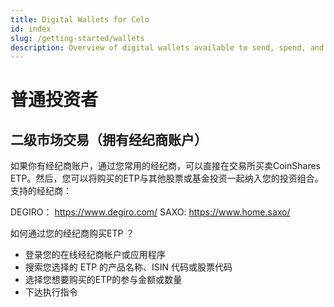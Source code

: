 ```yaml
---
title: Digital Wallets for Celo
id: index
slug: /getting-started/wallets
description: Overview of digital wallets available to send, spend, and earn ZSC assets.
---
```


# 普通投资者

## 二级市场交易（拥有经纪商账户）

如果你有经纪商账户，通过您常用的经纪商，可以直接在交易所买卖CoinShares ETP。然后，您可以将购买的ETP与其他股票或基金投资一起纳入您的投资组合。支持的经纪商：

DEGIRO： https://www.degiro.com/
SAXO: https://www.home.saxo/

如何通过您的经纪商购买ETP ？

- 登录您的在线经纪商帐户或应用程序
- 搜索您选择的 ETP 的产品名称、ISIN 代码或股票代码
- 选择您想要购买的ETP的参与金额或数量
- 下达执行指令